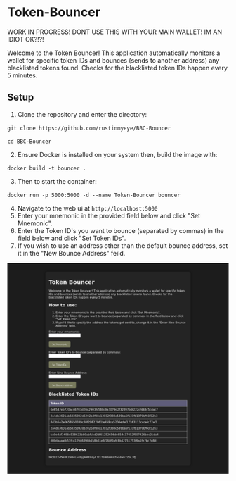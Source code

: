 # Token-Bouncer

WORK IN PROGRESS! DONT USE THIS WITH YOUR MAIN WALLET! IM AN IDIOT OK?!?!

Welcome to the Token Bouncer! This application automatically monitors a wallet for specific token IDs and bounces (sends to another address) any blacklisted tokens found. Checks for the blacklisted token IDs happen every 5 minutes.
## Setup
1. Clone the repository and enter the directory:

```
git clone https://github.com/rustinmyeye/BBC-Bouncer
```

```
cd BBC-Bouncer
```
   
2. Ensure Docker is installed on your system then, build the image with:
   

```
docker build -t bouncer .
``` 

3. Then to start the container:

```
docker run -p 5000:5000 -d --name Token-Bouncer bouncer
```
4. Navigate to the web ui at `http://localhost:5000`
5. Enter your mnemonic in the provided field below and click "Set Mnemonic".
6. Enter the Token ID's you want to bounce (separated by commas) in the field below and click "Set Token IDs".
7. If you wish to use an address other than the default bounce address, set it in the "New Bounce Address" feild.

![webui](https://github.com/rustinmyeye/BBC-Bouncer/blob/main/Screenshot%202024-05-12%20at%2020-45-01%20Token%20Bouncer.png?raw=true)
